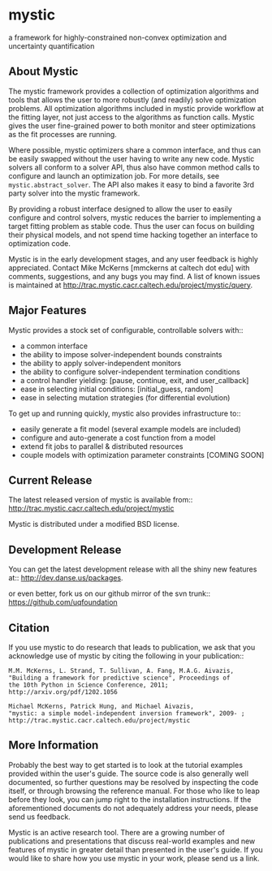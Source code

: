mystic
======
a framework for highly-constrained non-convex optimization and uncertainty quantification

About Mystic
------------
The mystic framework provides a collection of optimization algorithms
and tools that allows the user to more robustly (and readily) solve
optimization problems. All optimization algorithms included in mystic
provide workflow at the fitting layer, not just access to the algorithms
as function calls. Mystic gives the user fine-grained power to both
monitor and steer optimizations as the fit processes are running.

Where possible, mystic optimizers share a common interface, and thus can
be easily swapped without the user having to write any new code. Mystic
solvers all conform to a solver API, thus also have common method calls
to configure and launch an optimization job. For more details, see
`mystic.abstract_solver`. The API also makes it easy to bind a favorite
3rd party solver into the mystic framework.

By providing a robust interface designed to allow the user to easily
configure and control solvers, mystic reduces the barrier to implementing
a target fitting problem as stable code. Thus the user can focus on
building their physical models, and not spend time hacking together an
interface to optimization code.

Mystic is in the early development stages, and any user feedback is
highly appreciated. Contact Mike McKerns [mmckerns at caltech dot edu]
with comments, suggestions, and any bugs you may find.  A list of known
issues is maintained at http://trac.mystic.cacr.caltech.edu/project/mystic/query.

Major Features
--------------
Mystic provides a stock set of configurable, controllable solvers with::

* a common interface
* the ability to impose solver-independent bounds constraints
* the ability to apply solver-independent monitors
* the ability to configure solver-independent termination conditions
* a control handler yielding: [pause, continue, exit, and user_callback]
* ease in selecting initial conditions: [initial_guess, random]
* ease in selecting mutation strategies (for differential evolution)

To get up and running quickly, mystic also provides infrastructure to::

* easily generate a fit model (several example models are included)
* configure and auto-generate a cost function from a model
* extend fit jobs to parallel & distributed resources
* couple models with optimization parameter constraints [COMING SOON]


Current Release
---------------
The latest released version of mystic is available from::
    http://trac.mystic.cacr.caltech.edu/project/mystic

Mystic is distributed under a modified BSD license.

Development Release
-------------------
You can get the latest development release with all the shiny new features at::
    http://dev.danse.us/packages.

or even better, fork us on our github mirror of the svn trunk::
    https://github.com/uqfoundation

Citation
--------
If you use mystic to do research that leads to publication, we ask that you
acknowledge use of mystic by citing the following in your publication::

    M.M. McKerns, L. Strand, T. Sullivan, A. Fang, M.A.G. Aivazis,
    "Building a framework for predictive science", Proceedings of
    the 10th Python in Science Conference, 2011;
    http://arxiv.org/pdf/1202.1056

    Michael McKerns, Patrick Hung, and Michael Aivazis,
    "mystic: a simple model-independent inversion framework", 2009- ;
    http://trac.mystic.cacr.caltech.edu/project/mystic

More Information
----------------
Probably the best way to get started is to look at the tutorial examples provided
within the user's guide.  The source code is also generally well documented,
so further questions may be resolved by inspecting the code itself, or through 
browsing the reference manual. For those who like to leap before
they look, you can jump right to the installation instructions. If the aforementioned documents
do not adequately address your needs, please send us feedback.

Mystic is an active research tool. There are a growing number of publications and presentations that
discuss real-world examples and new features of mystic in greater detail than presented in the user's guide. 
If you would like to share how you use mystic in your work, please send us a link.
